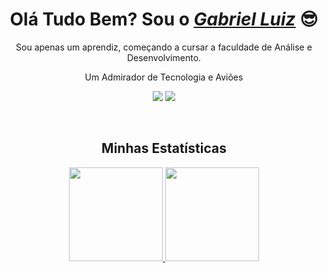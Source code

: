 
<h1 align="center">Olá Tudo Bem? Sou o <a href="https://www.linkedin.com/in/gabrielxyz/"><i>Gabriel Luiz</i></a> 😎</h1>

<p align="center"> Sou apenas um aprendiz, começando a cursar a faculdade de Análise e Desenvolvimento.</p>
<p align="center">Um Admirador de Tecnologia e Aviões</p>

</div>

<!-- =
=
=
Espaço Reservado Para Futuras Linguagens Trabalhadas
=
=
= -->

<div align="center"> 

<a href="https://www.instagram.com/glsilv.a/" target="_blank"><img src="https://img.shields.io/badge/Instagram-E4405F?style=for-the-badge&logo=instagram&logoColor=white" target="_blank"></a>
<a href="https://www.linkedin.com/in/gabrielxyz/" target="_blank"><img src="https://img.shields.io/badge/LinkedIn-0077B5?style=for-the-badge&logo=linkedin&logoColor=white" target="_blank"></a>

</div>

<br><h2 align="center">Minhas Estatísticas</h2>

<div align="center">

 <a href="https://github.com/Teycol">
 <img height="150em" src="https://github-readme-stats.vercel.app/api?username=Teycol&show_icons=true&theme=outrun">
 <img height="150em" src="https://github-readme-stats.vercel.app/api/top-langs/?username=Teycol&layout=compact&langs_count=7&theme=outrun"/> </a>

</div>
